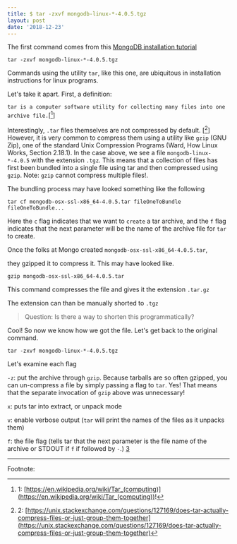 ```yaml
---
title: $ tar -zxvf mongodb-linux-*-4.0.5.tgz
layout: post
date: '2018-12-23'
---
```


The first command comes from this [MongoDB installation tutorial](https://docs.mongodb.com/manual/tutorial/install-mongodb-on-ubuntu-tarball/)

```tar -zxvf mongodb-linux-*-4.0.5.tgz```

Commands using the utility `tar`, like this one, are ubiquitous in installation instructions for linux programs.

Let's take it apart. First, a definition:

```tar is a computer software utility for collecting many files into one archive file.```[[^1]]

Interestingly, `.tar` files themselves are not compressed by default. [[^2]] However, it is very common to compress them using a utility like `gzip` (GNU Zip), one of the standard Unix Compression Programs (Ward, How Linux Works, Section 2.18.1).
In the case above, we see a file `mongodb-linux-*-4.0.5` with the extension `.tgz`.
This means that a collection of files has first been bundled into a single file using tar and then compressed using `gzip`. Note: `gzip` cannot compress multiple files!.

The bundling process may have looked something like the following

```tar cf mongodb-osx-ssl-x86_64-4.0.5.tar fileOneToBundle fileOneToBundle...```

Here the `c` flag indicates that we want to `create` a tar archive, and the `f` flag indicates that the next parameter will be the name of the archive file for `tar` to create.

Once the folks at Mongo created `mongodb-osx-ssl-x86_64-4.0.5.tar`, 

they gzipped it to compress it.
This may have looked like.

```gzip mongodb-osx-ssl-x86_64-4.0.5.tar```

This command compresses the file and gives it the extension 
`.tar.gz`

The extension can than be manually shorted to 
`.tgz`

>Question: Is there a way to shorten this programmatically?

Cool! So now we know how we got the file. Let's get back to the original command.

```tar -zxvf mongodb-linux-*-4.0.5.tgz```

Let's examine each flag

`-z`: put the archive through `gzip`. Because tarballs are so often gzipped, you can un-compress a file by simply passing a flag to `tar`. Yes! That means that the separate invocation of `gzip` above was unnecessary!

`x`: puts tar into extract, or unpack mode

`v`: enable verbose output (`tar` will print the names of the files as it unpacks them)

`f`: the file flag (tells tar that the next parameter is the file name of the archive or STDOUT if `f` if followed by `-`.) [3](https://unix.stackexchange.com/questions/1280/what-does-the-f-parameter-do-in-the-tar-command)

---
Footnote:

[^1]: 1: [https://en.wikipedia.org/wiki/Tar_(computing)](https://en.wikipedia.org/wiki/Tar_(computing))!

[^2]: 2: [https://unix.stackexchange.com/questions/127169/does-tar-actually-compress-files-or-just-group-them-together](https://unix.stackexchange.com/questions/127169/does-tar-actually-compress-files-or-just-group-them-together)
